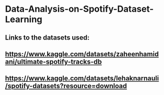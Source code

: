 # Data-Analysis-on-Spotify-Dataset-Learning
## Links to the datasets used: 
## https://www.kaggle.com/datasets/zaheenhamidani/ultimate-spotify-tracks-db
## https://www.kaggle.com/datasets/lehaknarnauli/spotify-datasets?resource=download
